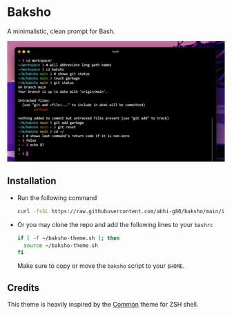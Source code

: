Baksho
======

A minimalistic, clean prompt for Bash.

<p align="center"><img src="docs/example.png" width="864"></p>

Installation
------------
- Run the following command
    ```bash
    curl -fsSL https://raw.githubusercontent.com/abhi-g80/baksho/main/install.sh | sh
    ```

- Or you may clone the repo and add the following lines to your `bashrc`
    ```bash
    if [ -f ~/baksho-theme.sh ]; then
      source ~/baksho-theme.sh
    fi
    ```
    Make sure to copy or move the `baksho` script to your `$HOME`.

Credits
-------
This theme is heavily inspired by the [Common](https://github.com/jackharrisonsherlock/common) theme for ZSH shell.